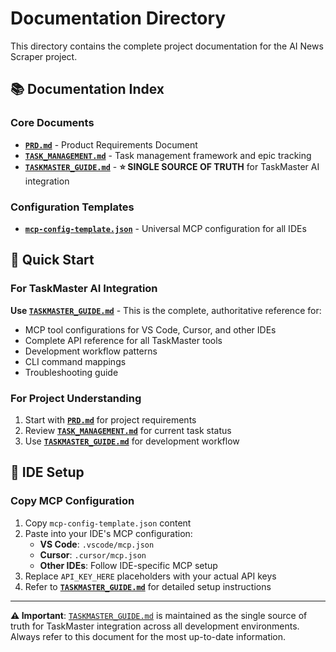 # Documentation Directory

This directory contains the complete project documentation for the AI News Scraper project.

## 📚 Documentation Index

### Core Documents
- **[`PRD.md`](./PRD.md)** - Product Requirements Document
- **[`TASK_MANAGEMENT.md`](./TASK_MANAGEMENT.md)** - Task management framework and epic tracking
- **[`TASKMASTER_GUIDE.md`](./TASKMASTER_GUIDE.md)** - **⭐ SINGLE SOURCE OF TRUTH** for TaskMaster AI integration

### Configuration Templates
- **[`mcp-config-template.json`](./mcp-config-template.json)** - Universal MCP configuration for all IDEs

## 🎯 Quick Start

### For TaskMaster AI Integration
**Use [`TASKMASTER_GUIDE.md`](./TASKMASTER_GUIDE.md)** - This is the complete, authoritative reference for:
- MCP tool configurations for VS Code, Cursor, and other IDEs
- Complete API reference for all TaskMaster tools
- Development workflow patterns
- CLI command mappings
- Troubleshooting guide

### For Project Understanding
1. Start with **[`PRD.md`](./PRD.md)** for project requirements
2. Review **[`TASK_MANAGEMENT.md`](./TASK_MANAGEMENT.md)** for current task status
3. Use **[`TASKMASTER_GUIDE.md`](./TASKMASTER_GUIDE.md)** for development workflow

## 🔧 IDE Setup

### Copy MCP Configuration
1. Copy `mcp-config-template.json` content
2. Paste into your IDE's MCP configuration:
   - **VS Code**: `.vscode/mcp.json`
   - **Cursor**: `.cursor/mcp.json`
   - **Other IDEs**: Follow IDE-specific MCP setup
3. Replace `API_KEY_HERE` placeholders with your actual API keys
4. Refer to **[`TASKMASTER_GUIDE.md`](./TASKMASTER_GUIDE.md)** for detailed setup instructions

---

**⚠️ Important**: [`TASKMASTER_GUIDE.md`](./TASKMASTER_GUIDE.md) is maintained as the single source of truth for TaskMaster integration across all development environments. Always refer to this document for the most up-to-date information.
